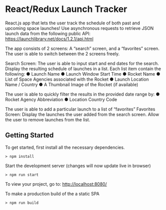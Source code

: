 # React/Redux Launch Tracker

React.js app that lets the user track the schedule of both past and upcoming space
launches!
Use asynchronous requests to retrieve JSON launch data from the following public API:
https://launchlibrary.net/docs/1.2.1/api.html

The app consists of 2 screens: A “search” screen, and a “favorites” screen. The user
is able to switch between the 2 screens freely.

Search Screen:
The user is able to input start and end dates for the search.
Display the resulting schedule of launches in a list. Each list item contain the following:
● Launch Name
● Launch Window Start Time
● Rocket Name
● List of Space Agencies associated with the Rocket
● Launch Location Name / Country
● A Thumbnail Image of the Rocket (if available)

The user is able to quickly filter the results in the provided date range by:
● Rocket Agency Abbreviation
● Location Country Code

The user is able to add a particular launch to a list of “favorites”
Favorites Screen:
Display the launches the user added from the search screen.
Allow the user to remove launches from the list.

## Getting Started

To get started, first install all the necessary dependencies.

```
> npm install
```

Start the development server (changes will now update live in browser)

```
> npm run start
```

To view your project, go to: [http://localhost:8080/](http://localhost:8080/)

To make a production build of the a static SPA

```
> npm run build
```
